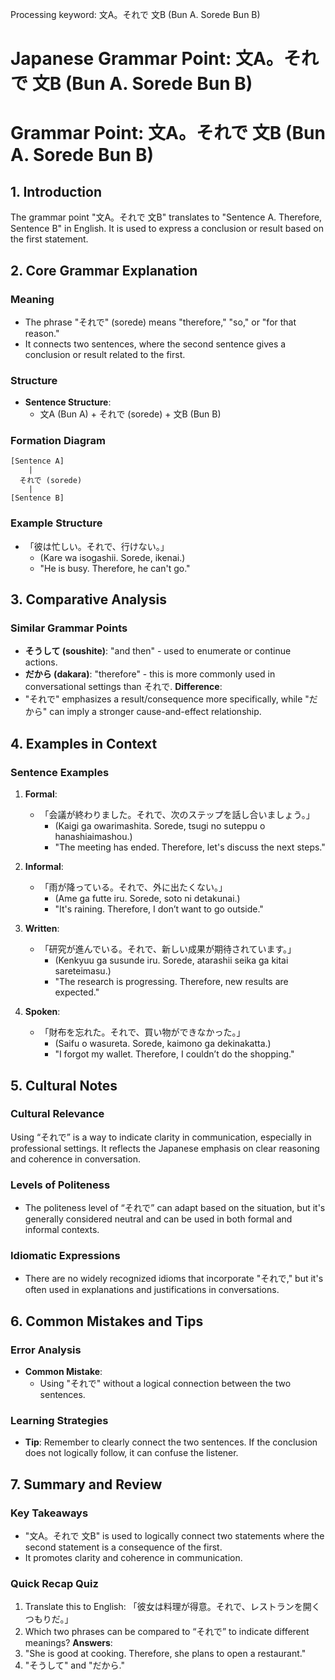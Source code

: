 Processing keyword: 文A。それで 文B (Bun A. Sorede Bun B)
# Japanese Grammar Point: 文A。それで 文B (Bun A. Sorede Bun B)
# Grammar Point: 文A。それで 文B (Bun A. Sorede Bun B)
## 1. Introduction
The grammar point "文A。それで 文B" translates to "Sentence A. Therefore, Sentence B" in English. It is used to express a conclusion or result based on the first statement.
## 2. Core Grammar Explanation
### Meaning
- The phrase "それで" (sorede) means "therefore," "so," or "for that reason."
- It connects two sentences, where the second sentence gives a conclusion or result related to the first.
### Structure
- **Sentence Structure**: 
  - 文A (Bun A) + それで (sorede) + 文B (Bun B)
  
### Formation Diagram
```
[Sentence A] 
    | 
  それで (sorede) 
    | 
[Sentence B]
```
### Example Structure
- 「彼は忙しい。それで、行けない。」 
  - (Kare wa isogashii. Sorede, ikenai.)
  - "He is busy. Therefore, he can't go."
## 3. Comparative Analysis
### Similar Grammar Points
- **そうして (soushite)**: "and then" - used to enumerate or continue actions.
- **だから (dakara)**: "therefore" - this is more commonly used in conversational settings than それで.
**Difference**: 
- "それで" emphasizes a result/consequence more specifically, while "だから" can imply a stronger cause-and-effect relationship. 
## 4. Examples in Context
### Sentence Examples
1. **Formal**: 
   - 「会議が終わりました。それで、次のステップを話し合いましょう。」
     - (Kaigi ga owarimashita. Sorede, tsugi no suteppu o hanashiaimashou.)
     - "The meeting has ended. Therefore, let's discuss the next steps."
  
2. **Informal**: 
   - 「雨が降っている。それで、外に出たくない。」
     - (Ame ga futte iru. Sorede, soto ni detakunai.)
     - "It's raining. Therefore, I don’t want to go outside."
  
3. **Written**: 
   - 「研究が進んでいる。それで、新しい成果が期待されています。」
     - (Kenkyuu ga susunde iru. Sorede, atarashii seika ga kitai sareteimasu.)
     - "The research is progressing. Therefore, new results are expected."
  
4. **Spoken**: 
   - 「財布を忘れた。それで、買い物ができなかった。」
     - (Saifu o wasureta. Sorede, kaimono ga dekinakatta.)
     - "I forgot my wallet. Therefore, I couldn’t do the shopping."
## 5. Cultural Notes
### Cultural Relevance
Using “それで” is a way to indicate clarity in communication, especially in professional settings. It reflects the Japanese emphasis on clear reasoning and coherence in conversation.
### Levels of Politeness
- The politeness level of “それで” can adapt based on the situation, but it's generally considered neutral and can be used in both formal and informal contexts.
### Idiomatic Expressions
- There are no widely recognized idioms that incorporate "それで," but it's often used in explanations and justifications in conversations.
## 6. Common Mistakes and Tips
### Error Analysis
- **Common Mistake**: 
  - Using "それで" without a logical connection between the two sentences.
  
### Learning Strategies
- **Tip**: Remember to clearly connect the two sentences. If the conclusion does not logically follow, it can confuse the listener.
## 7. Summary and Review
### Key Takeaways
- "文A。それで 文B" is used to logically connect two statements where the second statement is a consequence of the first.
- It promotes clarity and coherence in communication.
### Quick Recap Quiz
1. Translate this to English: 「彼女は料理が得意。それで、レストランを開くつもりだ。」
2. Which two phrases can be compared to “それで” to indicate different meanings? 
**Answers**: 
1. "She is good at cooking. Therefore, she plans to open a restaurant."
2. "そうして" and "だから."
